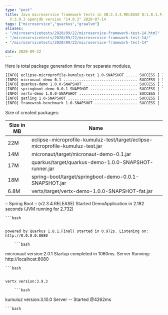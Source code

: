 ```yaml
---
type: "post"
title: Java microservice framework tests in SB:2.3.4.RELEASE Q:1.8.1.Final M:2.0.2
  V:3.9.3 openjdk version "14.0.2" 2020-07-14
tags: ["microservice","quarkus","graalvm"]
aliases:
- "/microservicetests/2020/09/22/microservice-framework-test-14.html"
- "/microservicetests/2020/09/22/microservice-framework-test-14/"
- "/microservicetests/2020/09/22/microservice-framework-test-14"

date: 2020-09-22
---
```

 
Here is total package generation times for separate modules,
```bash
[INFO] eclipse-microprofile-kumuluz-test 1.0-SNAPSHOT ..... SUCCESS [ 14.745 s]
[INFO] micronaut-demo 0.1 ................................. SUCCESS [ 32.231 s]
[INFO] quarkus-demo 1.0.0-SNAPSHOT ........................ SUCCESS [ 32.014 s]
[INFO] springboot-demo 0.0.1-SNAPSHOT ..................... SUCCESS [ 10.331 s]
[INFO] vertx-demo 1.0.0-SNAPSHOT .......................... SUCCESS [  5.272 s]
[INFO] gatling 1.0-SNAPSHOT ............................... SUCCESS [  0.285 s]
[INFO] framewrok-benchmark 1.0-SNAPSHOT ................... SUCCESS [  0.001 s]
```
Size of created packages:

| Size in MB |  Name |
|------------|-------|
| 22M | eclipse-microprofile-kumuluz-test/target/eclipse-microprofile-kumuluz-test.jar |
| 14M | micronaut/target/micronaut-demo-0.1.jar |
| 17M | quarkus/target/quarkus-demo-1.0.0-SNAPSHOT-runner.jar |
| 18M | spring-boot/target/springboot-demo-0.0.1-SNAPSHOT.jar |
| 6.8M | vertx/target/vertx-demo-1.0.0-SNAPSHOT-fat.jar |


:: Spring Boot :: (v2.3.4.RELEASE) Started DemoApplication in 2.182 seconds (JVM running for 2.732)

    ```bash
```

powered by Quarkus 1.8.1.Final) started in 0.972s. Listening on: http://0.0.0.0:8080

    ```bash
```

micronaut version:2.0.1 Startup completed in 1060ms. Server Running: http://localhost:8080

    ```bash
```

vertx version:3.9.3

    ```bash
```

kumuluz version:3.10.0 Server -- Started @4262ms

    ```bash
```
